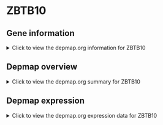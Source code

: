 <h1>ZBTB10</h1>

<h2>Gene information</h2>
<details>
  <summary>Click to view the depmap.org information for ZBTB10</summary>
  <iframe src="https://depmap.org/portal/gene/ZBTB10?tab=about" style="border:none;width:100%;height:800px"></iframe>
</details>

<h2>Depmap overview</h2>
<details>
  <summary>Click to view the depmap.org summary for ZBTB10</summary>
  <iframe src="https://depmap.org/portal/gene/ZBTB10?tab=overview" style="border:none;width:100%;height:800px"></iframe>
</details>

<h2>Depmap expression</h2>
<details>
  <summary>Click to view the depmap.org expression data for ZBTB10</summary>
  <iframe src="https://depmap.org/portal/gene/ZBTB10?tab=characterization" style="border:none;width:100%;height:800px"></iframe>
</details>


<!--
<h2>Reactome Pathway diagram</h2>
PNAME
-->


